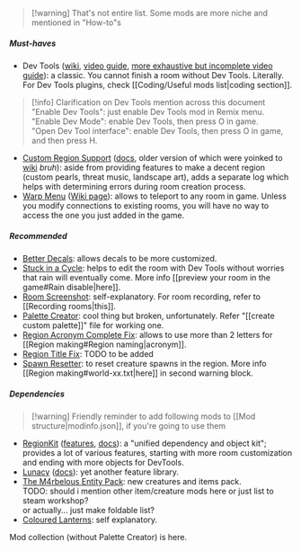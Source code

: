 > [!warning] That's not entire list. Some mods are more niche and mentioned in "How-to"s

##### Must-haves  
- Dev Tools ([wiki](https://rainworldmodding.miraheze.org/wiki/Dev_Tools), [video guide](https://www.youtube.com/watch?v=ggpKX6IJVFg), [more exhaustive but incomplete video guide](https://www.youtube.com/watch?v=49ImiszhCe0)): a classic. You cannot finish a room without Dev Tools. Literally.  
For Dev Tools plugins, check [[Coding/Useful mods list|coding section]].   

> [!info] Clarification on Dev Tools mention across this document  
> "Enable Dev Tools": just enable Dev Tools mod in Remix menu.  
> "Enable Dev Mode": enable Dev Tools, then press O in game.  
> "Open Dev Tool interface": enable Dev Tools, then press O in game, and then press H.

- [Custom Region Support](https://steamcommunity.com/sharedfiles/filedetails/?id=2941565790) ([docs](https://github.com/Bro748/Custom-Regions/tree/dp-release), older version of which were yoinked to [wiki](https://rainworldmodding.miraheze.org/wiki/Custom_Regions_Support) *bruh*): aside from providing features to make a decent region (custom pearls, threat music, landscape art), adds a separate log which helps with determining errors during room creation process.   
- [Warp Menu](https://steamcommunity.com/sharedfiles/filedetails/?id=2920446893) ([Wiki page](https://rainworldmodding.miraheze.org/wiki/Warp)): allows to teleport to any room in game. Unless you modify connections to existing rooms, you will have no way to access the one you just added in the game.

##### Recommended
- [Better Decals](https://steamcommunity.com/sharedfiles/filedetails/?id=3241776574): allows decals to be more customized.   
- [Stuck in a Cycle](https://steamcommunity.com/sharedfiles/filedetails/?id=3035801552): helps to edit the room with Dev Tools without worries that rain will eventually come. More info [[preview your room in the game#Rain disable|here]].  
- [Room Screenshot](https://steamcommunity.com/sharedfiles/filedetails/?id=3125783486): self-explanatory. For room recording, refer to [[Recording rooms|this]].  
- [Palette Creator](https://steamcommunity.com/sharedfiles/filedetails/?id=2959458351): cool thing but broken, unfortunately. Refer "[[create custom palette]]" file for working one.  
- [Region Acronym Complete Fix](https://steamcommunity.com/sharedfiles/filedetails/?id=3412393061): allows to use more than 2 letters for [[Region making#Region naming|acronym]].  
- [Region Title Fix](https://steamcommunity.com/sharedfiles/filedetails/?id=2998885818): TODO to be added  
- [Spawn Resetter](https://steamcommunity.com/sharedfiles/filedetails/?id=3232143310): to reset creature spawns in the region. More info [[Region making#world-xx.txt|here]] in second warning block.

##### Dependencies  
> [!warning] Friendly reminder to add following mods to [[Mod structure|modinfo.json]], if you're going to use them

- [RegionKit](https://steamcommunity.com/sharedfiles/filedetails/?id=2920439476) ([features](https://github.com/Rain-World-Modding/RegionKit/blob/main/README.md), [docs](https://github.com/Rain-World-Modding/RegionKit/tree/main/docs)): a "unified dependency and object kit"; provides a lot of various features, starting with more room customization and ending with more objects for DevTools.   
- [Lunacy](https://steamcommunity.com/sharedfiles/filedetails/?id=2930814260) ([docs](https://github.com/Nacu0021/Lunacy)): yet another feature library.   
- [The M4rbelous Entity Pack](https://steamcommunity.com/sharedfiles/filedetails/?id=3311812030): new creatures and items pack.   
TODO: should i mention other item/creature mods here or just list to steam workshop?  
or actually... just make foldable list?  
- [Coloured Lanterns](https://steamcommunity.com/sharedfiles/filedetails/?id=3401635588):  self explanatory. 

  
Mod collection (without Palette Creator) is here. 
